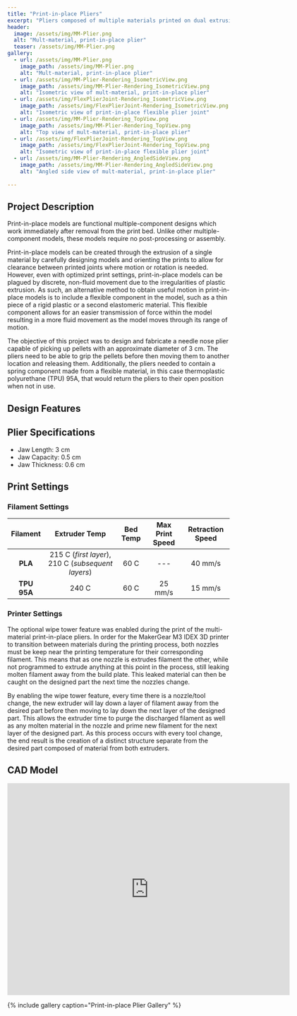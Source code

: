 ```yaml
---
title: "Print-in-place Pliers"
excerpt: "Pliers composed of multiple materials printed on dual extrusion printer"
header:
  image: /assets/img/MM-Plier.png
  alt: "Mult-material, print-in-place plier"
  teaser: /assets/img/MM-Plier.png
gallery:
  - url: /assets/img/MM-Plier.png
    image_path: /assets/img/MM-Plier.png
    alt: "Mult-material, print-in-place plier"
  - url: /assets/img/MM-Plier-Rendering_IsometricView.png
    image_path: /assets/img/MM-Plier-Rendering_IsometricView.png
    alt: "Isometric view of mult-material, print-in-place plier"
  - url: /assets/img/FlexPlierJoint-Rendering_IsometricView.png
    image_path: /assets/img/FlexPlierJoint-Rendering_IsometricView.png
    alt: "Isometric view of print-in-place flexible plier joint"
  - url: /assets/img/MM-Plier-Rendering_TopView.png
    image_path: /assets/img/MM-Plier-Rendering_TopView.png
    alt: "Top view of mult-material, print-in-place plier"
  - url: /assets/img/FlexPlierJoint-Rendering_TopView.png
    image_path: /assets/img/FlexPlierJoint-Rendering_TopView.png
    alt: "Isometric view of print-in-place flexible plier joint"
  - url: /assets/img/MM-Plier-Rendering_AngledSideView.png
    image_path: /assets/img/MM-Plier-Rendering_AngledSideView.png
    alt: "Angled side view of mult-material, print-in-place plier"
   
---
```

## Project Description

Print-in-place models are functional multiple-component designs which work immediately after removal from the print bed. Unlike other multiple-component models, these models require no post-processing or assembly.

Print-in-place models can be created through the extrusion of a single material by carefully designing models and orienting the prints to allow for clearance between printed joints where motion or rotation is needed. However, even with optimized print settings, print-in-place models can be plagued by discrete, non-fluid movement due to the irregularities of plastic extrusion. As such, an alternative method to obtain useful motion in print-in-place models is to include a flexible component in the model, such as a thin piece of a rigid plastic or a second elastomeric material. This flexible component allows for an easier transmission of force within the model resulting in a more fluid movement as the model moves through its range of motion.

The objective of this project was to design and fabricate a needle nose plier capable of picking up pellets with an approximate diameter of 3 cm. The pliers need to be able to grip the pellets before then moving them to another location and releasing them. Additionally, the pliers needed to contain a spring component made from a flexible material, in this case thermoplastic polyurethane (TPU) 95A, that would return the pliers to their open position when not in use.

## Design Features


## Plier Specifications
* Jaw Length: 3 cm
* Jaw Capacity: 0.5 cm
* Jaw Thickness: 0.6 cm

## Print Settings
### Filament Settings

| Filament | Extruder Temp | Bed Temp | Max Print Speed | Retraction Speed |
| :---: | :---: | :---: | :---: | :---: |
| **PLA** | 215 C (*first layer*), 210 C (*subsequent layers*) |  60 C | --- | 40 mm/s |
| **TPU 95A** | 240 C | 60 C | 25 mm/s | 15 mm/s |

### Printer Settings

The optional wipe tower feature was enabled during the print of the multi-material print-in-place pliers. In order for the MakerGear M3 IDEX 3D printer to transition between materials during the printing process, both nozzles must be keep near the printing temperature for their corresponding filament. This means that as one nozzle is extrudes filament the other, while not programmed to extrude anything at this point in the process, still leaking molten filament away from the build plate. This leaked material can then be caught on the designed part the next time the nozzles change.
  
By enabling the wipe tower feature, every time there is a nozzle/tool change, the new extruder will lay down a layer of filament away from the desired part before then moving to lay down the next layer of the designed part. This allows the extruder time to purge the discharged filament as well as any molten material in the nozzle and prime new filament for the next layer of the designed part. As this process occurs with every tool change, the end result is the creation of a distinct structure separate from the desired part composed of material from both extruders.

## CAD Model
<iframe src="https://vanderbilt643.autodesk360.com/shares/public/SH35dfcQT936092f0e4374907dc0d2424dfb?mode=embed" width="640" height="480" allowfullscreen="true" webkitallowfullscreen="true" mozallowfullscreen="true"  frameborder="0"></iframe>

{% include gallery caption="Print-in-place Plier Gallery" %}
